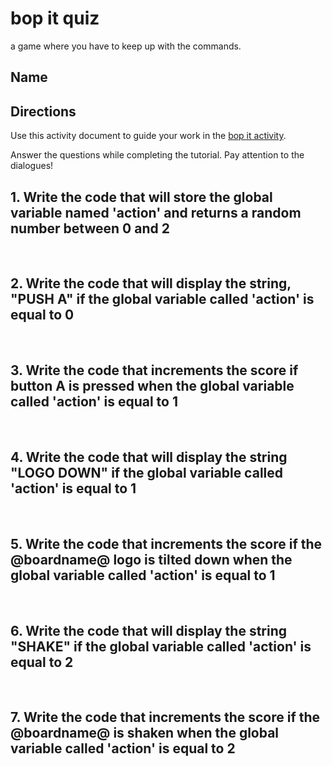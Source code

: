 # bop it quiz 

a game where you have to keep up with the commands.

## Name

## Directions

Use this activity document to guide your work in the [bop it activity](/lessons/bop-it/activity).

Answer the questions while completing the tutorial. Pay attention to the dialogues!

## 1. Write the code that will store the global variable named 'action' and returns a random number between 0 and 2

<br/>

## 2. Write the code that will display the string, "PUSH A" if the global variable called 'action' is equal to 0

<br />

## 3. Write the code that increments the score if button A is pressed when the global variable called 'action' is equal to 1

<br />

## 4. Write the code that will display the string "LOGO DOWN" if the global variable called 'action' is equal to 1

<br />

## 5. Write the code that increments the score if the @boardname@ logo is tilted down when the global variable called 'action' is equal to 1

<br />

## 6. Write the code that will display the string "SHAKE" if the global variable called 'action' is equal to 2

<br />

## 7. Write the code that increments the score if the @boardname@ is shaken when the global variable called 'action' is equal to 2

